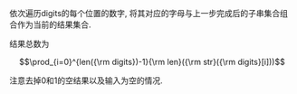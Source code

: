 依次遍历digits的每个位置的数字, 将其对应的字母与上一步完成后的子串集合组合作为当前的结果集合.

结果总数为
```math
\prod_{i=0}^{len({\rm digits})-1}{\rm len}({\rm str}({\rm digits}[i]))
```

注意去掉0和1的空结果以及输入为空的情况.

